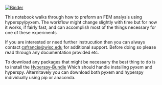 [![Binder](https://mybinder.org/badge_logo.svg)](https://mybinder.org/v2/gh/CSSFrancis/FEM-AngularCorrelations/HEAD)


This notebook walks through how to preform an FEM analysis using hyperspy/pyxem.  The workflow might change slightly with 
time but for now it works, if fairly fast, and can accomplish most of the things necessary for one of these experiments

If you are interested or need further instrucution then you can always contact csfrancis@wisc.edu for
additional support.  Before doing so please read through any documentation provided etc. 

To download any packages that might be necessary the best thing to do is to install the [Hyperspy-Bundle](http://hyperspy.org/hyperspy-doc/current/user_guide/install.html) Which should handle installing pyxem and hyperspy.  Alternitavely you can download both pyxem and hyperspy individually using pip or anaconda. 
